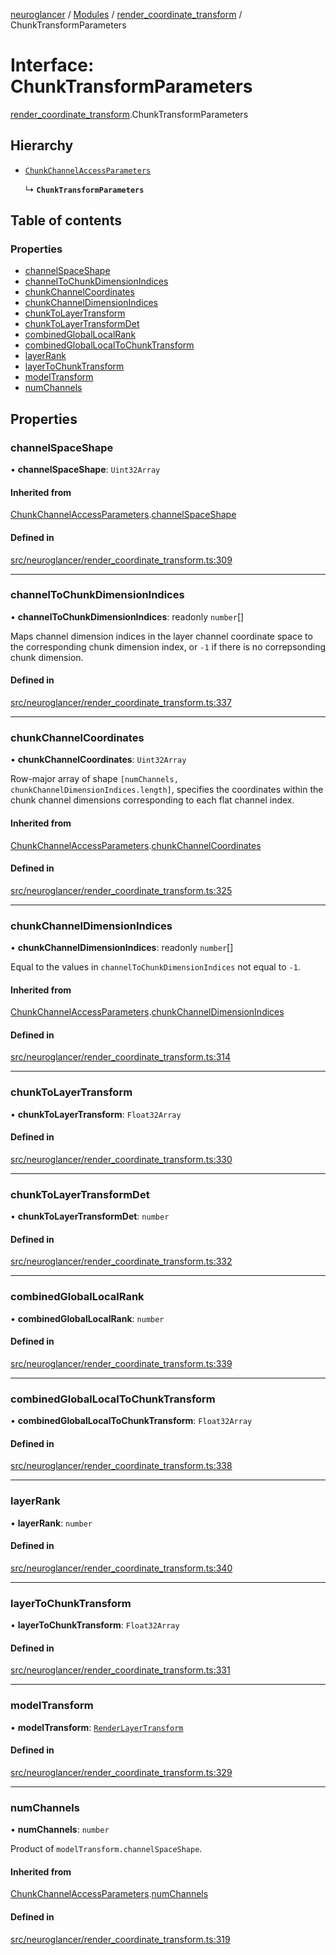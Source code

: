 [neuroglancer](../README.md) / [Modules](../modules.md) / [render\_coordinate\_transform](../modules/render_coordinate_transform.md) / ChunkTransformParameters

# Interface: ChunkTransformParameters

[render_coordinate_transform](../modules/render_coordinate_transform.md).ChunkTransformParameters

## Hierarchy

- [`ChunkChannelAccessParameters`](render_coordinate_transform.ChunkChannelAccessParameters.md)

  ↳ **`ChunkTransformParameters`**

## Table of contents

### Properties

- [channelSpaceShape](render_coordinate_transform.ChunkTransformParameters.md#channelspaceshape)
- [channelToChunkDimensionIndices](render_coordinate_transform.ChunkTransformParameters.md#channeltochunkdimensionindices)
- [chunkChannelCoordinates](render_coordinate_transform.ChunkTransformParameters.md#chunkchannelcoordinates)
- [chunkChannelDimensionIndices](render_coordinate_transform.ChunkTransformParameters.md#chunkchanneldimensionindices)
- [chunkToLayerTransform](render_coordinate_transform.ChunkTransformParameters.md#chunktolayertransform)
- [chunkToLayerTransformDet](render_coordinate_transform.ChunkTransformParameters.md#chunktolayertransformdet)
- [combinedGlobalLocalRank](render_coordinate_transform.ChunkTransformParameters.md#combinedgloballocalrank)
- [combinedGlobalLocalToChunkTransform](render_coordinate_transform.ChunkTransformParameters.md#combinedgloballocaltochunktransform)
- [layerRank](render_coordinate_transform.ChunkTransformParameters.md#layerrank)
- [layerToChunkTransform](render_coordinate_transform.ChunkTransformParameters.md#layertochunktransform)
- [modelTransform](render_coordinate_transform.ChunkTransformParameters.md#modeltransform)
- [numChannels](render_coordinate_transform.ChunkTransformParameters.md#numchannels)

## Properties

### channelSpaceShape

• **channelSpaceShape**: `Uint32Array`

#### Inherited from

[ChunkChannelAccessParameters](render_coordinate_transform.ChunkChannelAccessParameters.md).[channelSpaceShape](render_coordinate_transform.ChunkChannelAccessParameters.md#channelspaceshape)

#### Defined in

[src/neuroglancer/render_coordinate_transform.ts:309](https://github.com/ActiveBrainAtlas2/neuroglancer/blob/8fef58ad/src/neuroglancer/render_coordinate_transform.ts#L309)

___

### channelToChunkDimensionIndices

• **channelToChunkDimensionIndices**: readonly `number`[]

Maps channel dimension indices in the layer channel coordinate space to the corresponding chunk
dimension index, or `-1` if there is no correpsonding chunk dimension.

#### Defined in

[src/neuroglancer/render_coordinate_transform.ts:337](https://github.com/ActiveBrainAtlas2/neuroglancer/blob/8fef58ad/src/neuroglancer/render_coordinate_transform.ts#L337)

___

### chunkChannelCoordinates

• **chunkChannelCoordinates**: `Uint32Array`

Row-major array of shape `[numChannels, chunkChannelDimensionIndices.length]`, specifies the
coordinates within the chunk channel dimensions corresponding to each flat channel index.

#### Inherited from

[ChunkChannelAccessParameters](render_coordinate_transform.ChunkChannelAccessParameters.md).[chunkChannelCoordinates](render_coordinate_transform.ChunkChannelAccessParameters.md#chunkchannelcoordinates)

#### Defined in

[src/neuroglancer/render_coordinate_transform.ts:325](https://github.com/ActiveBrainAtlas2/neuroglancer/blob/8fef58ad/src/neuroglancer/render_coordinate_transform.ts#L325)

___

### chunkChannelDimensionIndices

• **chunkChannelDimensionIndices**: readonly `number`[]

Equal to the values in `channelToChunkDimensionIndices` not equal to `-1`.

#### Inherited from

[ChunkChannelAccessParameters](render_coordinate_transform.ChunkChannelAccessParameters.md).[chunkChannelDimensionIndices](render_coordinate_transform.ChunkChannelAccessParameters.md#chunkchanneldimensionindices)

#### Defined in

[src/neuroglancer/render_coordinate_transform.ts:314](https://github.com/ActiveBrainAtlas2/neuroglancer/blob/8fef58ad/src/neuroglancer/render_coordinate_transform.ts#L314)

___

### chunkToLayerTransform

• **chunkToLayerTransform**: `Float32Array`

#### Defined in

[src/neuroglancer/render_coordinate_transform.ts:330](https://github.com/ActiveBrainAtlas2/neuroglancer/blob/8fef58ad/src/neuroglancer/render_coordinate_transform.ts#L330)

___

### chunkToLayerTransformDet

• **chunkToLayerTransformDet**: `number`

#### Defined in

[src/neuroglancer/render_coordinate_transform.ts:332](https://github.com/ActiveBrainAtlas2/neuroglancer/blob/8fef58ad/src/neuroglancer/render_coordinate_transform.ts#L332)

___

### combinedGlobalLocalRank

• **combinedGlobalLocalRank**: `number`

#### Defined in

[src/neuroglancer/render_coordinate_transform.ts:339](https://github.com/ActiveBrainAtlas2/neuroglancer/blob/8fef58ad/src/neuroglancer/render_coordinate_transform.ts#L339)

___

### combinedGlobalLocalToChunkTransform

• **combinedGlobalLocalToChunkTransform**: `Float32Array`

#### Defined in

[src/neuroglancer/render_coordinate_transform.ts:338](https://github.com/ActiveBrainAtlas2/neuroglancer/blob/8fef58ad/src/neuroglancer/render_coordinate_transform.ts#L338)

___

### layerRank

• **layerRank**: `number`

#### Defined in

[src/neuroglancer/render_coordinate_transform.ts:340](https://github.com/ActiveBrainAtlas2/neuroglancer/blob/8fef58ad/src/neuroglancer/render_coordinate_transform.ts#L340)

___

### layerToChunkTransform

• **layerToChunkTransform**: `Float32Array`

#### Defined in

[src/neuroglancer/render_coordinate_transform.ts:331](https://github.com/ActiveBrainAtlas2/neuroglancer/blob/8fef58ad/src/neuroglancer/render_coordinate_transform.ts#L331)

___

### modelTransform

• **modelTransform**: [`RenderLayerTransform`](render_coordinate_transform.RenderLayerTransform.md)

#### Defined in

[src/neuroglancer/render_coordinate_transform.ts:329](https://github.com/ActiveBrainAtlas2/neuroglancer/blob/8fef58ad/src/neuroglancer/render_coordinate_transform.ts#L329)

___

### numChannels

• **numChannels**: `number`

Product of `modelTransform.channelSpaceShape`.

#### Inherited from

[ChunkChannelAccessParameters](render_coordinate_transform.ChunkChannelAccessParameters.md).[numChannels](render_coordinate_transform.ChunkChannelAccessParameters.md#numchannels)

#### Defined in

[src/neuroglancer/render_coordinate_transform.ts:319](https://github.com/ActiveBrainAtlas2/neuroglancer/blob/8fef58ad/src/neuroglancer/render_coordinate_transform.ts#L319)
